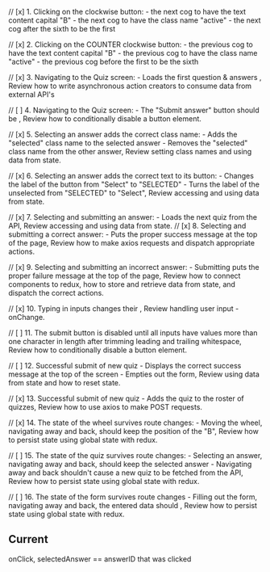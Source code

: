 // [x] 1. Clicking on the clockwise button: - the next cog to have the text content capital "B" - the next cog to have the class name "active" - the next cog after the sixth to be the first

// [x] 2. Clicking on the COUNTER clockwise button: - the previous cog to have the text content capital "B" - the previous cog to have the class name "active" - the previous cog before the first to be the sixth

// [x] 3. Navigating to the Quiz screen: - Loads the first question & answers , Review how to write asynchronous action creators to consume data from external API's

// [ ] 4. Navigating to the Quiz screen: - The "Submit answer" button should be , Review how to conditionally disable a button element.

// [x] 5. Selecting an answer adds the correct class name: - Adds the "selected" class name to the selected answer - Removes the "selected" class name from the other answer, Review setting class names and using data from state.

// [x] 6. Selecting an answer adds the correct text to its button: - Changes the label of the button from "Select" to "SELECTED" - Turns the label of the unselected from "SELECTED" to "Select", Review accessing and using data from state.

// [x] 7. Selecting and submitting an answer: - Loads the next quiz from the API, Review accessing and using data from state.
// [x] 8. Selecting and submitting a correct answer: - Puts the proper success message at the top of the page, Review how to make axios requests and dispatch appropriate actions.

// [x] 9. Selecting and submitting an incorrect answer: - Submitting puts the proper failure message at the top of the page, Review how to connect components to redux, how to store and retrieve data from state, and dispatch the correct actions.

// [x] 10. Typing in inputs changes their , Review handling user input - onChange.

// [ ] 11. The submit button is disabled until all inputs have values more than one character
in length after trimming leading and trailing whitespace, Review how to conditionally disable a button element.

// [ ] 12. Successful submit of new quiz - Displays the correct success message at the top of the screen - Empties out the form, Review using data from state and how to reset state.

// [x] 13. Successful submit of new quiz - Adds the quiz to the roster of quizzes, Review how to use axios to make POST requests.

// [x] 14. The state of the wheel survives route changes: - Moving the wheel, navigating away and back, should keep the position of the "B", Review how to persist state using global state with redux.

// [ ] 15. The state of the quiz survives route changes: - Selecting an answer, navigating away and back, should keep the selected answer - Navigating away and back shouldn't cause a new quiz to be fetched from the API, Review how to persist state using global state with redux.

// [ ] 16. The state of the form survives route changes - Filling out the form, navigating away and back, the entered data should , Review how to persist state using global state with redux.

## Current

onClick, selectedAnswer == answerID that was clicked
